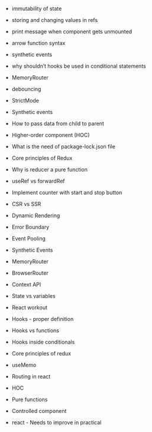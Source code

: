 

- immutability of state
- storing and changing values in refs
- print message when component gets unmounted
- arrow function syntax
- synthetic events
- why shouldn’t hooks be used in conditional statements
- MemoryRouter 
- debouncing 
- StrictMode 


- Synthetic events
- How to pass data from child to parent
- Higher-order component (HOC)
- What is the need of package-lock.json file
- Core principles of Redux
- Why is reducer a pure function
- useRef vs forwardRef


- Implement counter with start and stop button
- CSR vs SSR
- Dynamic Rendering
- Error Boundary
- Event Pooling
- Synthetic Events
- MemoryRouter
- BrowserRouter
- Context API


- State vs variables
- React workout
- Hooks - proper definition
- Hooks vs functions
- Hooks inside conditionals
- Core principles of redux
- useMemo
- Routing in react
- HOC
- Pure functions
- Controlled component


- react - Needs to improve in practical

